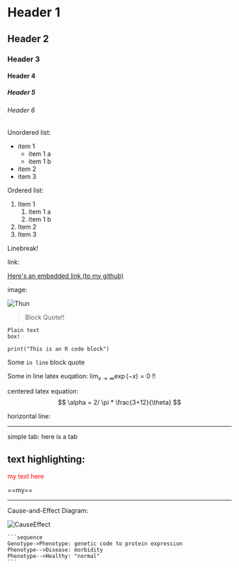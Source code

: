 # Header 1

## Header 2

### Header 3

#### Header 4

##### Header 5

###### Header 6

Unordered list:

* item 1
  * item 1 a
  * item 1 b
* item 2
* item 3



Ordered list:

1. Item 1
   1. item 1 a
   2. item 1 b
2. Item 2
3. Item 3



Linebreak!





link:

[Here's an embedded link (to my github)](https://isaacracine.github.io/RacineBio381/)

image:

![Thun](C:\Users\isaac\Pictures\Thun2.jpg)

> Block Quote!!

```
Plain text
box!
```

```{r}
print("This is an R code block")
```



Some `in line` block quote


Some in line latex euqation: $\lim_{x \to \infty} \exp(-x) = 0$ !!






centered latex equation:
$$
\alpha = 2/ \pi * \frac{3+12}{\theta}
$$


horizontal line:

____

 

simple tab:
	here is a tab

## text highlighting:

<p style="color:red">my text here</p>

==my== 







____

Cause-and-Effect Diagram:

![CauseEffect](C:\Users\isaac\Pictures\CauseEffect.jpg)



~~~gfm
```sequence
Genotype->Phenotype: genetic code to protein expression
Phenotype-->Disease: morbidity
Phenotype-->Healthy: "normal"
```
~~~






